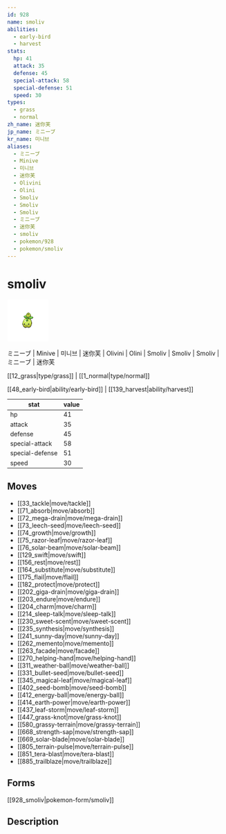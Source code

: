 ```yaml
---
id: 928
name: smoliv
abilities:
  - early-bird
  - harvest
stats:
  hp: 41
  attack: 35
  defense: 45
  special-attack: 58
  special-defense: 51
  speed: 30
types:
  - grass
  - normal
zh_name: 迷你芙
jp_name: ミニーブ
kr_name: 미니브
aliases:
  - ミニーブ
  - Minive
  - 미니브
  - 迷你芙
  - Olivini
  - Olini
  - Smoliv
  - Smoliv
  - Smoliv
  - ミニーブ
  - 迷你芙
  - smoliv
  - pokemon/928
  - pokemon/smoliv
---
```

# smoliv

![](https://raw.githubusercontent.com/PokeAPI/sprites/master/sprites/pokemon/928.png)

ミニーブ | Minive | 미니브 | 迷你芙 | Olivini | Olini | Smoliv | Smoliv | Smoliv | ミニーブ | 迷你芙

[[12_grass|type/grass]] | [[1_normal|type/normal]]

[[48_early-bird|ability/early-bird]] | [[139_harvest|ability/harvest]]

|stat|value|
|---|---|
|hp|41|
|attack|35|
|defense|45|
|special-attack|58|
|special-defense|51|
|speed|30|


## Moves

- [[33_tackle|move/tackle]]
- [[71_absorb|move/absorb]]
- [[72_mega-drain|move/mega-drain]]
- [[73_leech-seed|move/leech-seed]]
- [[74_growth|move/growth]]
- [[75_razor-leaf|move/razor-leaf]]
- [[76_solar-beam|move/solar-beam]]
- [[129_swift|move/swift]]
- [[156_rest|move/rest]]
- [[164_substitute|move/substitute]]
- [[175_flail|move/flail]]
- [[182_protect|move/protect]]
- [[202_giga-drain|move/giga-drain]]
- [[203_endure|move/endure]]
- [[204_charm|move/charm]]
- [[214_sleep-talk|move/sleep-talk]]
- [[230_sweet-scent|move/sweet-scent]]
- [[235_synthesis|move/synthesis]]
- [[241_sunny-day|move/sunny-day]]
- [[262_memento|move/memento]]
- [[263_facade|move/facade]]
- [[270_helping-hand|move/helping-hand]]
- [[311_weather-ball|move/weather-ball]]
- [[331_bullet-seed|move/bullet-seed]]
- [[345_magical-leaf|move/magical-leaf]]
- [[402_seed-bomb|move/seed-bomb]]
- [[412_energy-ball|move/energy-ball]]
- [[414_earth-power|move/earth-power]]
- [[437_leaf-storm|move/leaf-storm]]
- [[447_grass-knot|move/grass-knot]]
- [[580_grassy-terrain|move/grassy-terrain]]
- [[668_strength-sap|move/strength-sap]]
- [[669_solar-blade|move/solar-blade]]
- [[805_terrain-pulse|move/terrain-pulse]]
- [[851_tera-blast|move/tera-blast]]
- [[885_trailblaze|move/trailblaze]]

## Forms



[[928_smoliv|pokemon-form/smoliv]]

## Description



